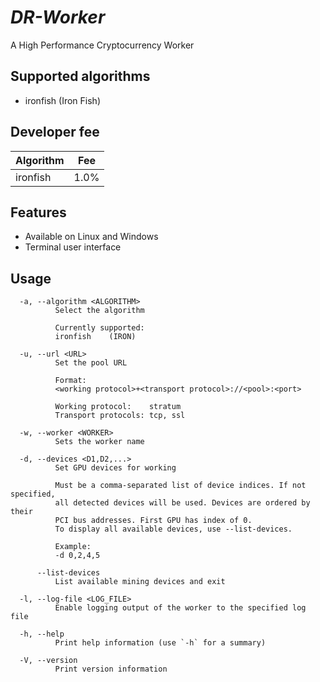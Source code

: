 # *DR-Worker*
A High Performance Cryptocurrency Worker


## Supported algorithms
* ironfish (Iron Fish)

## Developer fee
| Algorithm   | Fee  |
| ----------- | -----|
| ironfish    | 1.0% |

## Features
* Available on Linux and Windows
* Terminal user interface

## Usage
```
  -a, --algorithm <ALGORITHM>
          Select the algorithm

          Currently supported:
          ironfish    (IRON)

  -u, --url <URL>
          Set the pool URL

          Format:
          <working protocol>+<transport protocol>://<pool>:<port>

          Working protocol:    stratum
          Transport protocols: tcp, ssl

  -w, --worker <WORKER>
          Sets the worker name

  -d, --devices <D1,D2,...>
          Set GPU devices for working

          Must be a comma-separated list of device indices. If not specified,
          all detected devices will be used. Devices are ordered by their
          PCI bus addresses. First GPU has index of 0.
          To display all available devices, use --list-devices.

          Example:
          -d 0,2,4,5

      --list-devices
          List available mining devices and exit

  -l, --log-file <LOG_FILE>
          Enable logging output of the worker to the specified log file

  -h, --help
          Print help information (use `-h` for a summary)

  -V, --version
          Print version information
```
